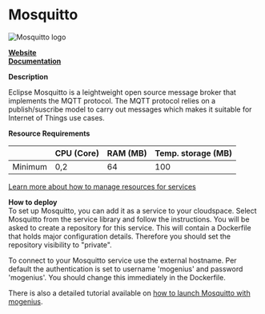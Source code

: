 ﻿# Mosquitto

![Mosquitto logo](https://api.mogenius.com/file/id/6f35382b-d700-431e-a2b0-7872c0e31da1)

**[Website](https://mosquitto.org)**  
**[Documentation](https://mosquitto.org/documentation/)**  

**Description**

Eclipse Mosquitto is a leightweight open source message broker that implements the MQTT protocol. The MQTT protocol relies on a publish/suscribe model to carry out messages which makes it suitable for Internet of Things use cases.

**Resource Requirements**

||CPU (Core)|RAM (MB)  |Temp. storage (MB)|
|--|--|--|--|
| Minimum | 0,2 | 64 | 100 |

[Learn more about how to manage resources for services](./../cloud-management/resource-management.md)

**How to deploy**  
To set up Mosquitto, you can add it as a service to your cloudspace. Select Mosquitto from the service library and follow the instructions. You will be asked to create a repository for this service. This will contain a Dockerfile that holds major configuration details. Therefore you should set the repository visibility to "private".  

To connect to your Mosquitto service use the external hostname. Per default the authentication is set to username 'mogenius' and password 'mogenius'. You should change this immediately in the Dockerfile.

There is also a detailed tutorial available on [how to launch Mosquitto with mogenius](./../tutorials/how-to-deploy-mosquitto-in-the-cloud.md).

